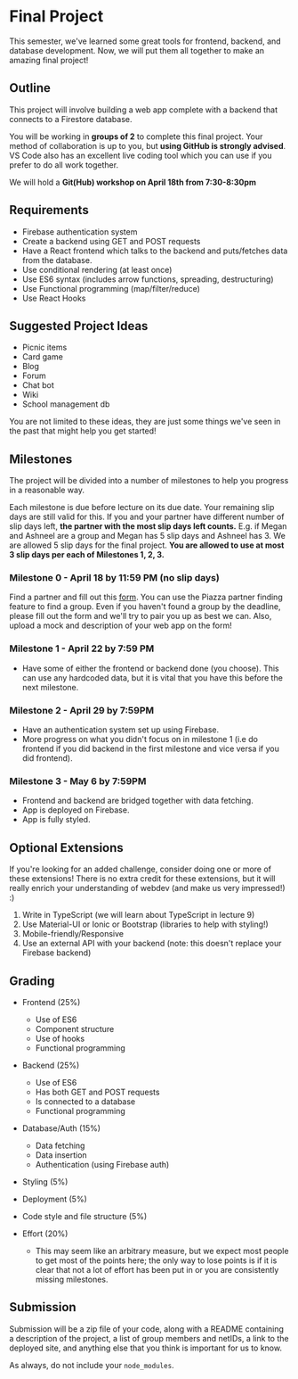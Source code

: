 # Final Project

This semester, we've learned some great tools for 
frontend, backend, and database development. Now, 
we will put them all together to make an amazing final
project!

## Outline

This project will involve building a web app complete
with a backend that connects to a Firestore database.

You will be working in **groups of 2** to complete this final 
project. Your method of collaboration is up to you, 
but **using GitHub is strongly advised**. VS Code also has 
an excellent live coding tool which you can use if you prefer
to do all work together.

We will hold a **Git(Hub) workshop on April 18th from 
7:30-8:30pm**

## Requirements

- Firebase authentication system
- Create a backend using GET and POST requests
- Have a React frontend which talks to the backend and
puts/fetches data from the database.
- Use conditional rendering (at least once)
- Use ES6 syntax (includes arrow functions, spreading, destructuring)
- Use Functional programming (map/filter/reduce)
- Use React Hooks

## Suggested Project Ideas

- Picnic items
- Card game
- Blog
- Forum
- Chat bot
- Wiki
- School management db 

You are not limited to these ideas, they are just some things
we've seen in the past that might help you get started! 

## Milestones 

The project will be divided into a number of milestones to help 
you progress in a reasonable way.

Each milestone is due before lecture on its due date. Your remaining slip days are still valid for this. If you and your partner have different number of slip days left, **the partner with the most slip days left counts.** E.g. if Megan and Ashneel are a group and Megan has 5 slip days and Ashneel has 3. We are allowed 5 slip days for the final project. **You are allowed to use at most 3 slip days per each of Milestones 1, 2, 3.**

### Milestone 0 - April 18 by 11:59 PM (no slip days)

Find a partner and fill out this [form](https://docs.google.com/forms/d/e/1FAIpQLSd1SXLkvxTvP4FaVZfbz2Da1X0lT7J8SKKYWv7siBLL7riLHA/viewform
). You can use the Piazza partner finding feature to find a group. Even if you 
haven't found a group by the deadline, please fill out the form and we'll try
to pair you up as best we can. Also, upload a mock and description of your web app on the form! 

### Milestone 1 - April 22 by 7:59 PM

- Have some of either the frontend or backend done (you choose). 
This can use any hardcoded data, but it is vital that you have
this before the next milestone.

### Milestone 2 - April 29 by 7:59PM

- Have an authentication system set up using Firebase.
- More progress on what you didn't focus on in milestone 1 (i.e 
do frontend if you did backend in the first milestone and vice versa
if you did frontend).

### Milestone 3 - May 6 by 7:59PM

- Frontend and backend are bridged together with data fetching.
- App is deployed on Firebase.
- App is fully styled.

## Optional Extensions
If you're looking for an added challenge, consider doing one or more of these extensions! There is no extra credit for these extensions, but it will really enrich your understanding of webdev (and make us very impressed!) :)
1. Write in TypeScript (we will learn about TypeScript in lecture 9)
2. Use Material-UI or Ionic or Bootstrap (libraries to help with styling!)
3. Mobile-friendly/Responsive 
4. Use an external API with your backend (note: this doesn't replace your Firebase backend)

## Grading 

- Frontend (25%)
  - Use of ES6
  - Component structure
  - Use of hooks 
  - Functional programming

- Backend (25%) 
  - Use of ES6
  - Has both GET and POST requests
  - Is connected to a database
  - Functional programming

- Database/Auth (15%)
  - Data fetching
  - Data insertion
  - Authentication (using Firebase auth)

- Styling (5%)

- Deployment (5%)

- Code style and file structure (5%)

- Effort (20%)
  - This may seem like an arbitrary measure, but we expect most people to 
  get most of the points here; the only way to lose points is if it is 
  clear that not a lot of effort has been put in or you are consistently 
  missing milestones.

## Submission

Submission will be a zip file of your code, along with a 
README containing a description of the project, a list of 
group members and netIDs, a link to the deployed site, 
and anything else that you think is important for us
to know.

As always, do not include your `node_modules`.
